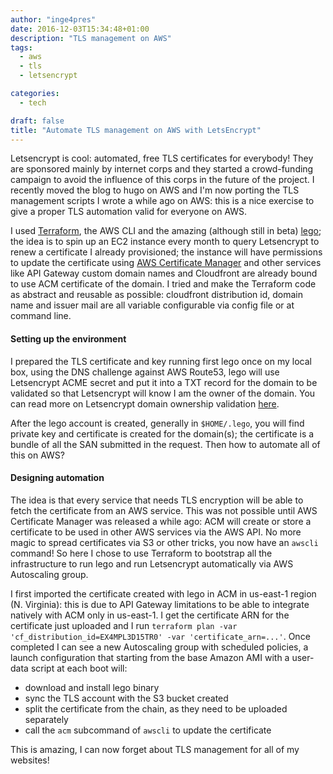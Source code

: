 ```yaml
---
author: "inge4pres"
date: 2016-12-03T15:34:48+01:00
description: "TLS management on AWS"
tags:
  - aws
  - tls
  - letsencrypt

categories:
  - tech

draft: false
title: "Automate TLS management on AWS with LetsEncrypt"
---
```


Letsencrypt is cool: automated, free TLS certificates for everybody! They are sponsored mainly by internet corps and they started a crowd-funding campaign to avoid the influence of this corps in the future of the project. I recently moved the blog to hugo on AWS and I'm now porting the TLS management scripts I wrote a while ago on AWS: this is a nice exercise to give a proper TLS automation valid for everyone on AWS.

I used [Terraform](https://terraform.io "terraform"), the AWS CLI and the amazing (although still in beta) [lego](https://github.com/xenolf/lego "lego"); the idea is to spin up an EC2 instance every month to query Letsencrypt to renew a  certificate I already provisioned; the instance will have permissions to update the certificate using [AWS Certificate Manager](https://aws.amazon.com/certificate-manager/ "aws acm") and other services like API Gateway custom domain names and Cloudfront are already bound to use ACM certificate of the domain. I tried and make the Terraform code as abstract and reusable as possible: cloudfront distribution id, domain name and issuer mail are all variable configurable via config file or at command line.

#### Setting up the environment
I prepared the TLS certificate and key running first lego once on my local box, using the DNS challenge against AWS Route53, lego will use Letsencrypt ACME secret and put it into a TXT record for the domain to be validated so that Letsencrypt will know I am the owner of the domain. You can read more on Letsencrypt domain ownership validation [here](https://letsencrypt.org/how-it-works/ "Letsencrypt how it works").

After the lego account is created, generally in `$HOME/.lego`, you will find private key and certificate is created for the domain(s); the certificate is a bundle of all the SAN submitted in the request. Then how to automate all of this on AWS?

#### Designing automation
The idea is that every service that needs TLS encryption will be able to fetch the certificate from an AWS service. This was not possible until AWS Certificate Manager was released a while ago: ACM will create or store a certificate to be used in other AWS services via the AWS API. No more magic to spread certificates via S3 or other tricks, you now have an `awscli` command!
So here I chose to use Terraform to bootstrap all the infrastructure to run lego and run Letsencrypt automatically via AWS Autoscaling group.

I first imported the certificate created with lego in ACM in us-east-1 region (N. Virginia): this is due to API Gateway limitations to be able to integrate natively with ACM only in us-east-1. I get the certificate ARN for the certificate just uploaded and I run `terraform plan -var 'cf_distribution_id=EX4MPL3D15TR0' -var 'certificate_arn=...'`.
Once completed I can see a new Autoscaling group with scheduled policies, a launch configuration that starting from the base Amazon AMI with a user-data script at each boot will:
*  download and install lego binary
* sync the TLS account with the S3 bucket created
* split the certificate from the chain, as they need to be uploaded separately
* call the `acm` subcommand of `awscli` to update the certificate

This is amazing, I can now forget about TLS management for all of my websites!
